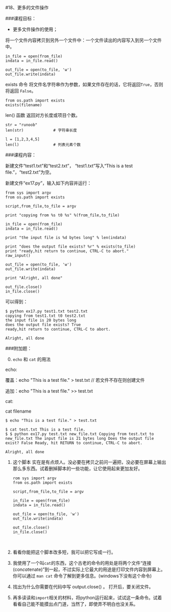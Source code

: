 #18、更多的文件操作



###课程目标：

* 更多文件操作的使用；



将一个文件内容拷贝到另外一个文件中：一个文件读出的内容写入到另一个文件中。

```
in_file = open(from_file)
indata = in_file.read()

out_file = open(to_file, 'w')
out_file.write(indata)
```



exists 命令
将文件名字符串作为参数，如果文件存在的话，它将返回`True`，否则将返回 `False`。

```
from os.path import exists
exists(filename)
```



len() 函数
返回对方长度或项目个数。

```
str = "runoob"
len(str)             # 字符串长度

l = [1,2,3,4,5]
len(l)               # 列表元素个数
```



###课程内容：

新建文件“test1.txt”和“test2.txt”， “test1.txt”写入“This is a test file.”，“test2.txt”为空。

新建文件“ex17.py”，输入如下内容并运行：

```
from sys import argv
from os.path import exists

script,from_file,to_file = argv

print "copying from %s t0 %s" %(from_file,to_file)

in_file = open(from_file)
indata = in_file.read()

print "the input file is %d bytes long" % len(indata)

print "does the output file exists? %r" % exists(to_file)
print "ready,hit return to continue, CTRL-C to abort."
raw_input()

out_file = open(to_file, 'w')
out_file.write(indata)

print "Alright, all done"

out_file.close()
in_file.close()
```

可以得到：

```
$ python ex17.py test1.txt test2.txt
copying from test1.txt t0 test2.txt
the input file is 20 bytes long
does the output file exists? True
ready,hit return to continue, CTRL-C to abort.

Alright, all done
```





###附加题：



0. `echo` 和 `cat` 的用法

echo:

覆盖：echo "This is a test file." > test.txt     // 若文件不存在则创建文件

追加：echo "This is a test file." >> test.txt 

cat:

cat filename

```
$ echo "This is a test file." > test.txt

$ cat test.txt This is a test file. 
$ $ python ex17.py test.txt new_file.txt Copying from test.txt to new_file.txt The input file is 21 bytes long Does the output file exist? False Ready, hit RETURN to continue, CTRL-C to abort.

Alright, all done
```



1. 这个脚本 实在是有点烦人。没必要在拷贝之前问一遍把，没必要在屏幕上输出那么多东西。试着删掉脚本的一些功能，让它使用起来更加友好。

   ```
   rom sys import argv
   from os.path import exists

   script,from_file,to_file = argv

   in_file = open(from_file)
   indata = in_file.read()

   out_file = open(to_file, 'w')
   out_file.write(indata)

   out_file.close()
   in_file.close()
   ```

   ​

2. 看看你能把这个脚本改多短，我可以把它写成一行。
   ​

3. 我使用了一个叫`cat`的东西，这个古老的命令的用处是将两个文件“连接(con*cat*enate)”到一起，不过实际上它最大的用途是打印文件内容到屏幕上。你可以通过 `man cat` 命令了解到更多信息。(windows下没有这个命令)
   ​

4. 找出为什么你需要在代码中写 output.close() 。
   打开后，要关闭文件。
   ​

5. 再多读读和`import`相关的材料，将python运行起来，试试这一条命令。试着看看自己能不能摸出点门道，当然了，即使弄不明白也没关系。

